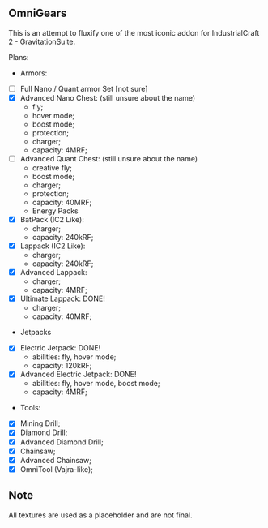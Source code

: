 ## OmniGears
This is an attempt to fluxify one of the most iconic addon for IndustrialCraft 2 - GravitationSuite.

Plans:
- Armors:
-[ ] Full Nano / Quant armor Set [not sure]
-[X] Advanced Nano Chest: (still unsure about the name)
  - fly;
  - hover mode;
  - boost mode;
  - protection;
  - charger; 
  - capacity: 4MRF;
-[ ] Advanced Quant Chest: (still unsure about the name)
  - creative fly;
  - boost mode;
  - charger;
  - protection;
  - capacity: 40MRF;
  - Energy Packs
-[X] BatPack (IC2 Like): 
  - charger; 
  - capacity: 240kRF;
-[X] Lappack (IC2 Like):
  - charger;
  - capacity: 240kRF;
-[X] Advanced Lappack:
  - charger;
  - capacity: 4MRF;
-[X] Ultimate Lappack: DONE!
  - charger;
  - capacity: 40MRF;
- Jetpacks
-[X] Electric Jetpack: DONE! 
  - abilities: fly, hover mode;
  - capacity: 120kRF;
-[X] Advanced Electric Jetpack: DONE!
  - abilities: fly, hover mode, boost mode;
  - capacity: 4MRF;
- Tools:
-[X] Mining Drill;
-[X] Diamond Drill;
-[X] Advanced Diamond Drill;
-[X] Chainsaw;
-[X] Advanced Chainsaw;
-[X] OmniTool (Vajra-like);

## Note
All textures are used as a placeholder and are not final. 